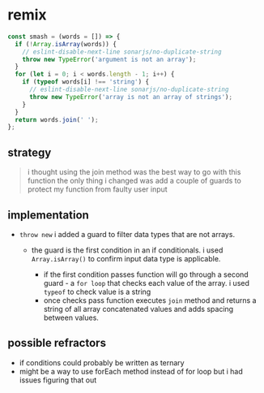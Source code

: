 # remix

```js
const smash = (words = []) => {
  if (!Array.isArray(words)) {
    // eslint-disable-next-line sonarjs/no-duplicate-string
    throw new TypeError('argument is not an array');
  }
  for (let i = 0; i < words.length - 1; i++) {
    if (typeof words[i] !== 'string') {
      // eslint-disable-next-line sonarjs/no-duplicate-string
      throw new TypeError('array is not an array of strings');
    }
  }
  return words.join(' ');
};
```

## strategy

> i thought using the join method was the best way to go with this function the
> only thing i changed was add a couple of guards to protect my function from
> faulty user input

## implementation

- `throw new` i added a guard to filter data types that are not arrays.

  - the guard is the first condition in an if conditionals. i used
    `Array.isArray()` to confirm input data type is applicable.

    - if the first condition passes function will go through a second guard - a
      `for loop` that checks each value of the array. i used `typeof` to check
      value is a string
    - once checks pass function executes `join` method and returns a string of
      all array concatenated values and adds spacing between values.

## possible refractors

- if conditions could probably be written as ternary
- might be a way to use forEach method instead of for loop but i had issues
  figuring that out
